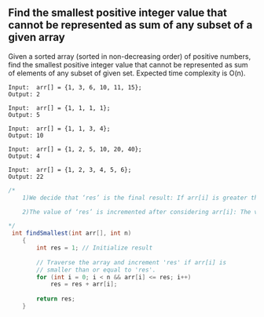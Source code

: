 ## Find the smallest positive integer value that cannot be represented as sum of any subset of a given array

Given a sorted array (sorted in non-decreasing order) of positive numbers, find the smallest positive integer value that cannot be represented as sum of elements of any subset of given set.
Expected time complexity is O(n).

```
Input:  arr[] = {1, 3, 6, 10, 11, 15};
Output: 2

Input:  arr[] = {1, 1, 1, 1};
Output: 5

Input:  arr[] = {1, 1, 3, 4};
Output: 10

Input:  arr[] = {1, 2, 5, 10, 20, 40};
Output: 4

Input:  arr[] = {1, 2, 3, 4, 5, 6};
Output: 22
```

```Java
/*
    1)We decide that ‘res’ is the final result: If arr[i] is greater than ‘res’, then we found the gap which is ‘res’ because the elements after arr[i] are also going to be greater than ‘res’.

    2)The value of ‘res’ is incremented after considering arr[i]: The value of ‘res’ is incremented by arr[i] (why? If elements from 0 to (i-1) can represent 1 to ‘res-1’, then elements from 0 to i can represent from 1 to ‘res + arr[i] – 1’ be adding ‘arr[i]’ to all subsets that represent 1 to ‘res’)

*/
 int findSmallest(int arr[], int n)  
    { 
        int res = 1; // Initialize result 
  
        // Traverse the array and increment 'res' if arr[i] is 
        // smaller than or equal to 'res'. 
        for (int i = 0; i < n && arr[i] <= res; i++) 
            res = res + arr[i]; 
  
        return res; 
    } 
```